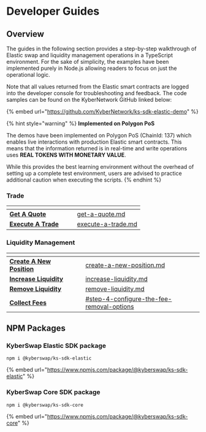 # Developer Guides

## Overview

The guides in the following section provides a step-by-step walkthrough of Elastic swap and liquidity management operations in a TypeScript environment. For the sake of simplicity, the examples have been implemented purely in Node.js allowing readers to focus on just the operational logic.

Note that all values returned from the Elastic smart contracts are logged into the developer console for troubleshooting and feedback. The code samples can be found on the KyberNetwork GitHub linked below:

{% embed url="https://github.com/KyberNetwork/ks-sdk-elastic-demo" %}

{% hint style="warning" %}
**Implemented on Polygon PoS**

The demos have been implemented on Polygon PoS (ChainId: 137) which enables live interactions with production Elastic smart contracts. This means that the information returned is in real-time and write operations uses **REAL TOKENS WITH MONETARY VALUE**.

While this provides the best learning environment without the overhead of setting up a complete test environment, users are advised to practice additional caution when executing the scripts.
{% endhint %}

### Trade

<table data-view="cards"><thead><tr><th></th><th data-hidden></th><th data-hidden></th><th data-hidden data-card-target data-type="content-ref"></th></tr></thead><tbody><tr><td><a href="get-a-quote.md"><strong>Get A Quote</strong></a></td><td></td><td></td><td><a href="get-a-quote.md">get-a-quote.md</a></td></tr><tr><td><a href="execute-a-trade.md"><strong>Execute A Trade</strong></a></td><td></td><td></td><td><a href="execute-a-trade.md">execute-a-trade.md</a></td></tr></tbody></table>

### Liquidity Management

<table data-view="cards"><thead><tr><th></th><th data-hidden></th><th data-hidden></th><th data-hidden data-card-target data-type="content-ref"></th></tr></thead><tbody><tr><td><a href="create-a-new-position.md"><strong>Create A New Position</strong></a></td><td></td><td></td><td><a href="create-a-new-position.md">create-a-new-position.md</a></td></tr><tr><td><a href="increase-liquidity.md"><strong>Increase Liquidity</strong></a></td><td></td><td></td><td><a href="increase-liquidity.md">increase-liquidity.md</a></td></tr><tr><td><a href="remove-liquidity.md"><strong>Remove Liquidity</strong></a></td><td></td><td></td><td><a href="remove-liquidity.md">remove-liquidity.md</a></td></tr><tr><td><a href="remove-liquidity.md#step-4-configure-the-fee-removal-options"><strong>Collect Fees</strong></a></td><td></td><td></td><td><a href="remove-liquidity.md#step-4-configure-the-fee-removal-options">#step-4-configure-the-fee-removal-options</a></td></tr></tbody></table>

## NPM Packages

### KyberSwap Elastic SDK package

```
npm i @kyberswap/ks-sdk-elastic
```

{% embed url="https://www.npmjs.com/package/@kyberswap/ks-sdk-elastic" %}

### KyberSwap Core SDK package

```
npm i @kyberswap/ks-sdk-core
```

{% embed url="https://www.npmjs.com/package/@kyberswap/ks-sdk-core" %}
